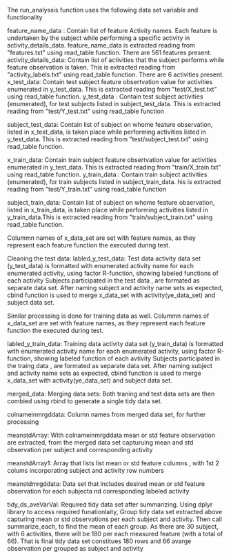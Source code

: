 The run_analyssis function uses the following data set variable and  functionality

feature_name_data :
   Contain list of feature Activity names. Each feature is undertaken by the subject while performing a specific activity in activity_details_data. feature_name_data is extracted reading from "features.txt" using read_table function. There are 561 features present.
activity_details_data:
   Contain list of activities that the subject performs while feature observation is taken. This is extracted reading from "activity_labels.txt" using read_table function. There are 6 activities present.
x_test_data:
   Contain test subject feature obsertvation value for activities enumerated in y_test_data. This is extracted reading from "test/X_test.txt" using read_table function.
y_test_data :
  Contain test subject activities (enumerated), for test subjects listed in subject_test_data. This is extracted reading from "test/Y_test.txt" using read_table function
  
subject_test_data:
  Contain list of subject on whome feature observation, listed in x_test_data, is taken place while performing activities listed in y_test_data. This is extracted reading from "test/subject_test.txt" using read_table function.
  
x_train_data:
   Contain train subject feature obsertvation value for activities enumerated in y_test_data. This is extracted reading from "train/X_train.txt" using read_table function.
y_train_data :
  Contain train subject activities (enumerated), for train subjects listed in subject_train_data. his is extracted reading from "test/Y_train.txt" using read_table function
  
subject_train_data:
  Contain list of subject on whome feature observation, listed in x_train_data, is taken place while performing activities listed in y_train_data.This is extracted reading from "train/subject_train.txt" using read_table function.


Colummn names of x_data_set are set with feature names, as they represent each feature function the executed during test. 

Cleaning the test data: 
labled_y_test_data:
   Test data activity data set (y_test_data) is formatted with enumerated activity name for each enumerated activity, using factor R-function, showing labeled functions of each activity Subjects participated in the test data , are formated as separate data set. 
After naming subject and activity name sets as expected, cbind function is used to merge x_data_set with activity(ye_data_set) and subject data set.

Similar processing is done for training data as well. Colummn names of x_data_set are set with feature names, as they represent each feature function the executed during test. 

labled_y_train_data:
    Training data activity data set (y_train_data) is formatted with enumerated activity name for each enumerated activity, using factor R-function, showing labeled function of each avtivity Subjects participated in the traing data , are formated as separate data set. After naming subject and activity name sets as expected, cbind function is used to merge x_data_set with activity(ye_data_set) and subject data set.

merged_data:
Merging data sets: Both traning and test data sets are then combied using rbind to generate a single tidy data set.

colnameinmrgddata:
Column names from merged data set, for further processing

meanstdArray:
With colnameinmrgddata  mean or std feature observation are extracted,  from the merged data set capturuing mean and std observation per subject and corresponding activity

meanstdArray1:
Array that lists list mean or std feature columns , with 1st 2 colums incorporating subject and activity row numbers

meanstdmrgddata:
Data set that includes desired mean or std feature observation for each subjecta nd corresponding labeled activity 

tidy_ds_aveVarVal:
Required tidy data set after summarizing. Using dplyr library to access required funationlaity, Group tidy data set extracted above capturing mean or std observations per each subject and activity. Then call summarize_each, to find the mean of each group. As there are 30 subject, with 6 activities, there will be 180 per each measured feature (with a total of 66). That is final tidy data set constitues 180 rows and 66 avarge observation per grouped as subject and activity

